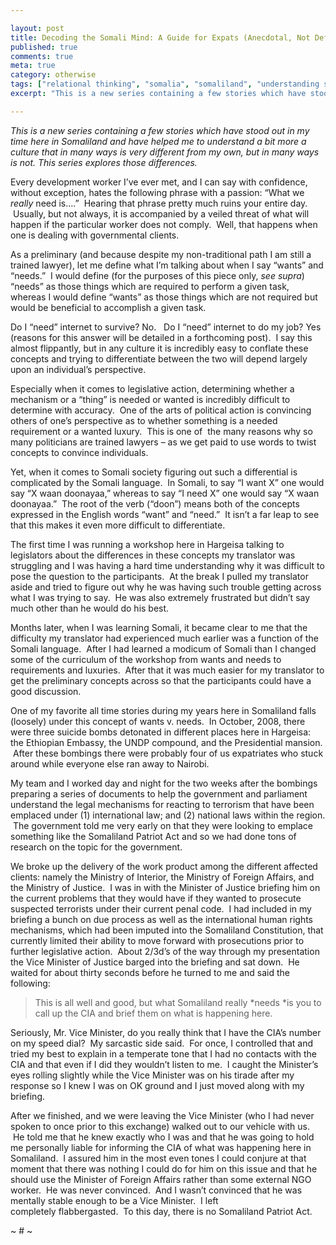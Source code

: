 ```yaml
---

layout: post
title: Decoding the Somali Mind: A Guide for Expats (Anecdotal, Not Definitive Version): Wants v. Needs
published: true
comments: true
meta: true
category: otherwise
tags: ["relational thinking", "somalia", "somaliland", "understanding somalis"]
excerpt: "This is a new series containing a few stories which have stood out in my time here in Somaliland and have helped me to understand a bit more a culture that in many ways is very different from my own, but in many ways is not. This series explores those differences.  This entry is about relationships in Somaliland."

---
```


*This is a new series containing a few stories which have stood out in my time here in Somaliland and have helped me to understand a bit more a culture that in many ways is very different from my own, but in many ways is not. This series explores those differences.*

Every development worker I’ve ever met, and I can say with confidence, without exception, hates the following phrase with a passion: “What we *really* need is….”  Hearing that phrase pretty much ruins your entire day.  Usually, but not always, it is accompanied by a veiled threat of what will happen if the particular worker does not comply.  Well, that happens when one is dealing with governmental clients.

As a preliminary (and because despite my non-traditional path I am still a trained lawyer), let me define what I’m talking about when I say “wants” and “needs.”  I would define (for the purposes of this piece only, *see supra*) “needs” as those things which are required to perform a given task, whereas I would define “wants” as those things which are not required but would be beneficial to accomplish a given task.

Do I “need” internet to survive? No.   Do I “need” internet to do my job? Yes (reasons for this answer will be detailed in a forthcoming post).  I say this almost flippantly, but in any culture it is incredibly easy to conflate these concepts and trying to differentiate between the two will depend largely upon an individual’s perspective.

Especially when it comes to legislative action, determining whether a mechanism or a “thing” is needed or wanted is incredibly difficult to determine with accuracy.  One of the arts of political action is convincing others of one’s perspective as to whether something is a needed requirement or a wanted luxury.  This is one of  the many reasons why so many politicians are trained lawyers – as we get paid to use words to twist concepts to convince individuals.

Yet, when it comes to Somali society figuring out such a differential is complicated by the Somali language.  In Somali, to say “I want X” one would say “X waan doonayaa,” whereas to say “I need X” one would say “X waan doonayaa.”  The root of the verb (“doon”) means both of the concepts expressed in the English words “want” and “need.”  It isn’t a far leap to see that this makes it even more difficult to differentiate.

The first time I was running a workshop here in Hargeisa talking to legislators about the differences in these concepts my translator was struggling and I was having a hard time understanding why it was difficult to pose the question to the participants.  At the break I pulled my translator aside and tried to figure out why he was having such trouble getting across what I was trying to say.  He was also extremely frustrated but didn’t say much other than he would do his best.

Months later, when I was learning Somali, it became clear to me that the difficulty my translator had experienced much earlier was a function of the Somali language.  After I had learned a modicum of Somali than I changed some of the curriculum of the workshop from wants and needs to requirements and luxuries.  After that it was much easier for my translator to get the preliminary concepts across so that the participants could have a good discussion.

One of my favorite all time stories during my years here in Somaliland falls (loosely) under this concept of wants v. needs.  In October, 2008, there were three suicide bombs detonated in different places here in Hargeisa: the Ethiopian Embassy, the UNDP compound, and the Presidential mansion.  After these bombings there were probably four of us expatriates who stuck around while everyone else ran away to Nairobi.

My team and I worked day and night for the two weeks after the bombings preparing a series of documents to help the government and parliament understand the legal mechanisms for reacting to terrorism that have been emplaced under (1) international law; and (2) national laws within the region.  The government told me very early on that they were looking to emplace something like the Somaliland Patriot Act and so we had done tons of research on the topic for the government.

We broke up the delivery of the work product among the different affected clients: namely the Ministry of Interior, the Ministry of Foreign Affairs, and the Ministry of Justice.  I was in with the Minister of Justice briefing him on the current problems that they would have if they wanted to prosecute suspected terrorists under their current penal code.  I had included in my briefing a bunch on due process as well as the international human rights mechanisms, which had been imputed into the Somaliland Constitution, that currently limited their ability to move forward with prosecutions prior to further legislative action.  About 2/3d’s of the way through my presentation the Vice Minister of Justice barged into the briefing and sat down.  He waited for about thirty seconds before he turned to me and said the following:

> This is all well and good, but what Somaliland really *needs *is you to call up the CIA and brief them on what is happening here.

Seriously, Mr. Vice Minister, do you really think that I have the CIA’s number on my speed dial?  My sarcastic side said.  For once, I controlled that and tried my best to explain in a temperate tone that I had no contacts with the CIA and that even if I did they wouldn’t listen to me.  I caught the Minister’s eyes rolling slightly while the Vice Minister was on his tirade after my response so I knew I was on OK ground and I just moved along with my briefing.

After we finished, and we were leaving the Vice Minister (who I had never spoken to once prior to this exchange) walked out to our vehicle with us.  He told me that he knew exactly who I was and that he was going to hold me personally liable for informing the CIA of what was happening here in Somaliland.  I assured him in the most even tones I could conjure at that moment that there was nothing I could do for him on this issue and that he should use the Minister of Foreign Affairs rather than some external NGO worker.  He was never convinced.  And I wasn’t convinced that he was mentally stable enough to be a Vice Minister.  I left completely flabbergasted.  To this day, there is no Somaliland Patriot Act.

~ # ~